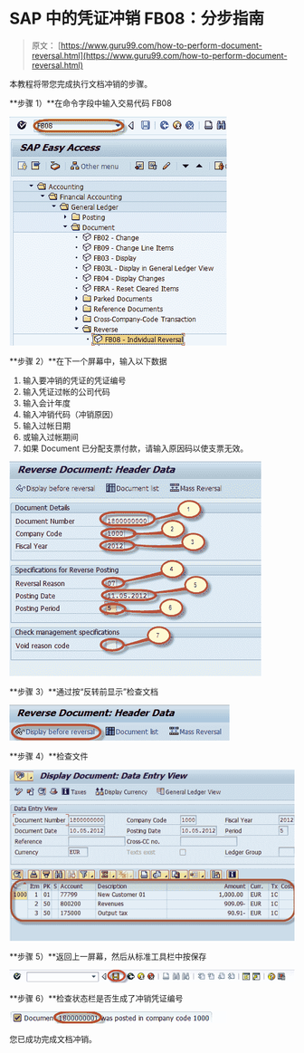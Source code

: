 # SAP 中的凭证冲销 FB08：分步指南

> 原文： [https://www.guru99.com/how-to-perform-document-reversal.html](https://www.guru99.com/how-to-perform-document-reversal.html)

本教程将带您完成执行文档冲销的步骤。

**步骤 1）**在命令字段中输入交易代码 FB08

![Document Reversal FB08 in SAP: Step by Step Guide](img/3706d44fed7698b7beaa4a978e5697e1.png)

**步骤 2）**在下一个屏幕中，输入以下数据

1.  输入要冲销的凭证的凭证编号
2.  输入凭证过帐的公司代码
3.  输入会计年度
4.  输入冲销代码（冲销原因）
5.  输入过帐日期
6.  或输入过帐期间
7.  如果 Document 已分配支票付款，请输入原因码以使支票无效。

![Document Reversal FB08 in SAP: Step by Step Guide](img/80477d97adf05ed3e01e9015fbeab59c.png)

**步骤 3）**通过按“反转前显示”检查文档

![Document Reversal FB08 in SAP: Step by Step Guide](img/a4be5fda621a7e07e4c37211430cb13f.png)

**步骤 4）**检查文件

![Document Reversal FB08 in SAP: Step by Step Guide](img/dbc2f5556be1155272ed3e2b6c5dd81c.png)

**步骤 5）**返回上一屏幕，然后从标准工具栏中按保存

![Document Reversal FB08 in SAP: Step by Step Guide](img/6daa6c7c2834ca2c03345098dd9faacb.png)

**步骤 6）**检查状态栏是否生成了冲销凭证编号

![Document Reversal FB08 in SAP: Step by Step Guide](img/834aa7c0e6e2e9f25eff2bd92d0e55d3.png)

您已成功完成文档冲销。